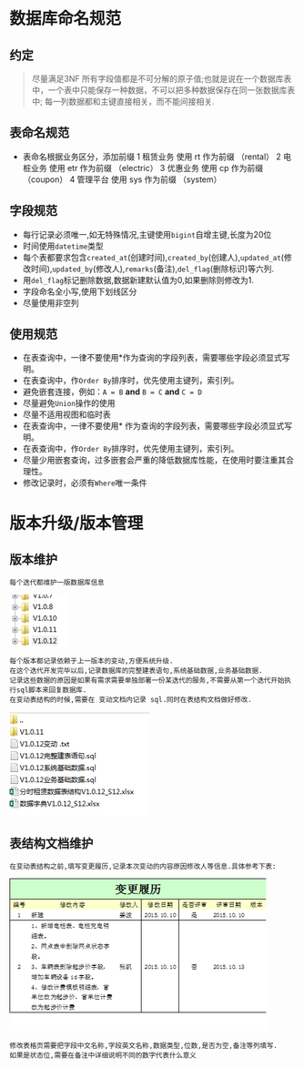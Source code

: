 # 数据库命名规范

## 约定
>   尽量满足3NF
>   所有字段值都是不可分解的原子值;也就是说在一个数据库表中，一个表中只能保存一种数据，不可以把多种数据保存在同一张数据库表中;
>   每一列数据都和主键直接相关，而不能间接相关.

## 表命名规范

  * 表命名根据业务区分，添加前缀
  1 租赁业务 使用 rt 作为前缀 （rental）
  2 电桩业务 使用 etr 作为前缀 （electric）
  3 优惠业务 使用 cp 作为前缀 （coupon）
  4 管理平台 使用 sys 作为前缀 （system）


## 字段规范

  * 每行记录必须唯一,如无特殊情况,主键使用`bigint`自增主键,长度为20位
  * 时间使用`datetime`类型
  * 每个表都要求包含`created_at`(创建时间),`created_by`(创建人),`updated_at`(修改时间),`updated_by`(修改人),`remarks`(备注),`del_flag`(删除标识)等六列.
  * 用`del_flag`标记删除数据,数据新建默认值为0,如果删除则修改为1.
  * 字段命名全小写,使用下划线区分
  * 尽量使用非空列

## 使用规范

  * 在表查询中，一律不要使用*作为查询的字段列表，需要哪些字段必须显式写明。
  * 在表查询中，作`Order By`排序时，优先使用主键列，索引列。
  * 避免嵌套连接，例如：`A = B` **and** `B = C` **and** `C = D`
  * 尽量避免`Union`操作的使用
  * 尽量不适用视图和临时表
  * 在表查询中，一律不要使用* 作为查询的字段列表，需要哪些字段必须显式写明。
  * 在表查询中，作`Order By`排序时，优先使用主键列，索引列。
  * 尽量少用嵌套查询，过多嵌套会严重的降低数据库性能，在使用时要注重其合理性。
  * 修改记录时，必须有`Where`唯一条件

# 版本升级/版本管理
## 版本维护

    每个迭代都维护一版数据库信息

 ![md](version-1.png)

    每个版本都记录依赖于上一版本的变动,方便系统升级.
    在这个迭代开发完毕以后,记录数据库的完整建表语句,系统基础数据,业务基础数据.
    记录这些数据的原因是如果有需求需要单独部署一份某迭代的服务,不需要从第一个迭代开始执行sql脚本来回复数据库.
    在变动表结构的时候,需要在 变动文档内记录 sql.同时在表结构文档做好修改.

 ![md](version-2.png)

## 表结构文档维护

    在变动表结构之前,填写变更履历,记录本次变动的内容原因修改人等信息.具体参考下表:

 ![md](version-3.png)

    修改表格页需要把字段中文名称,字段英文名称,数据类型,位数,是否为空,备注等列填写.
    如果是状态位,需要在备注中详细说明不同的数字代表什么意义
